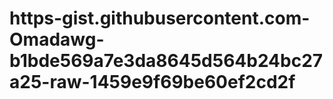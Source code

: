 # https-gist.githubusercontent.com-Omadawg-b1bde569a7e3da8645d564b24bc27a25-raw-1459e9f69be60ef2cd2f